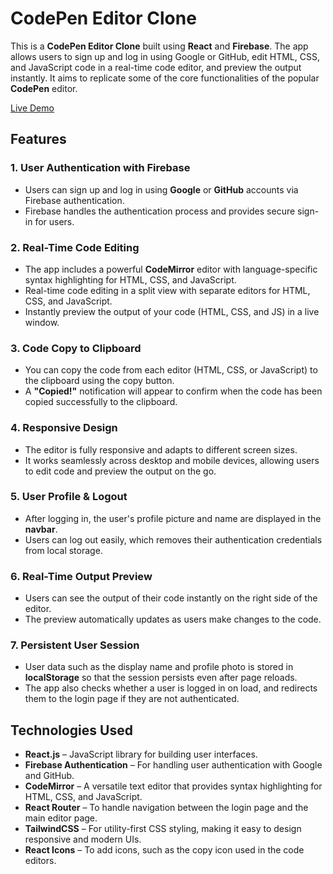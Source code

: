 
# CodePen Editor Clone


This is a **CodePen Editor Clone** built using **React** and **Firebase**. The app allows users to sign up and log in using Google or GitHub, edit HTML, CSS, and JavaScript code in a real-time code editor, and preview the output instantly. It aims to replicate some of the core functionalities of the popular **CodePen** editor.

[Live Demo](https://code-pen-clone-react-aniket.vercel.app/)

## Features

### 1. **User Authentication with Firebase**
   - Users can sign up and log in using **Google** or **GitHub** accounts via Firebase authentication.
   - Firebase handles the authentication process and provides secure sign-in for users.

### 2. **Real-Time Code Editing**
   - The app includes a powerful **CodeMirror** editor with language-specific syntax highlighting for HTML, CSS, and JavaScript.
   - Real-time code editing in a split view with separate editors for HTML, CSS, and JavaScript.
   - Instantly preview the output of your code (HTML, CSS, and JS) in a live window.

### 3. **Code Copy to Clipboard**
   - You can copy the code from each editor (HTML, CSS, or JavaScript) to the clipboard using the copy button.
   - A **"Copied!"** notification will appear to confirm when the code has been copied successfully to the clipboard.

### 4. **Responsive Design**
   - The editor is fully responsive and adapts to different screen sizes.
   - It works seamlessly across desktop and mobile devices, allowing users to edit code and preview the output on the go.

### 5. **User Profile & Logout**
   - After logging in, the user's profile picture and name are displayed in the **navbar**.
   - Users can log out easily, which removes their authentication credentials from local storage.

### 6. **Real-Time Output Preview**
   - Users can see the output of their code instantly on the right side of the editor.
   - The preview automatically updates as users make changes to the code.

### 7. **Persistent User Session**
   - User data such as the display name and profile photo is stored in **localStorage** so that the session persists even after page reloads.
   - The app also checks whether a user is logged in on load, and redirects them to the login page if they are not authenticated.

## Technologies Used

- **React.js** – JavaScript library for building user interfaces.
- **Firebase Authentication** – For handling user authentication with Google and GitHub.
- **CodeMirror** – A versatile text editor that provides syntax highlighting for HTML, CSS, and JavaScript.
- **React Router** – To handle navigation between the login page and the main editor page.
- **TailwindCSS** – For utility-first CSS styling, making it easy to design responsive and modern UIs.
- **React Icons** – To add icons, such as the copy icon used in the code editors.


